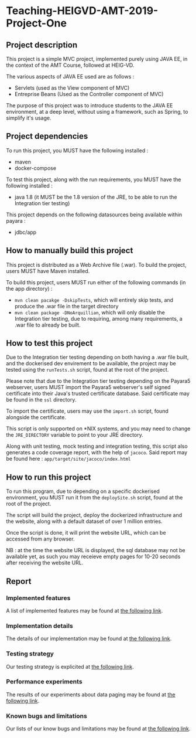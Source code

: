 # Teaching-HEIGVD-AMT-2019-Project-One
## Project description
This project is a simple MVC project, implemented purely using JAVA EE, in the context of the AMT Course, followed at HEIG-VD. 

The various aspects of JAVA EE used are as follows :
- Servlets (used as the View component of MVC)
- Entreprise Beans (Used as the Controller component of MVC)

The purpose of this project was to introduce students to the JAVA EE environment, at a deep level, without using a framework, such as Spring, to simplify it's usage.

## Project dependencies
To run this project, you MUST have the following installed : 
- maven
- docker-compose

To test this project, along with the run requirements, you MUST have the following installed :
- java 1.8 (it MUST be the 1.8 version of the JRE, to be able to run the Integration tier testing)

This project depends on the following datasources being available within payara : 
- jdbc/app

## How to manually build this project
This project is distributed as a Web Archive file (.war).
To build the project, users MUST have Maven installed.

To build this project, users MUST run either of the following commands (in the app directory) :
- `mvn clean pacakge -DskipTests`, which will entirely skip tests, and produce the .war file in the target directory
- `mvn clean package -DNoArquillian`, which will only disable the Integration tier testing, due to requiring, among many requirements, a .war file to already be built.

## How to test this project
Due to the Integration tier testing depending on both having a .war file built, and the dockerised dev envirement to be available, the project may be tested using the `runTests.sh` script, found at the root of the project.

Please note that due to the Integration tier testing depending on the Payara5 webserver, users MUST import the Payara5 webserver's self signed certificate into their Java's trusted certificate database. Said certificate may be found in the `ssl` directory.

To import the certificate, users may use the `import.sh` script, found alongside the certificate.

This script is only supported on *NIX systems, and you may need to change the `JRE_DIRECTORY` variable to point to your JRE directory.

Along with unit testing, mock testing and integration testing, this script also generates a code coverage report, with the help of `jacoco`.
Said report may be found here : `app/target/site/jacoco/index.html`

## How to run this project
To run this program, due to depending on a specific dockerised environment, you MUST run it from the `deploySite.sh` script, found at the root of the project.

The script will build the project, deploy the dockerized infrastructure and the website, along with a default dataset of over 1 million entries.

Once the script is done, it will print the website URL, which can be accessed from any browser.

NB : at the time the website URL is displayed, the sql database may not be available yet, as such you may receieve empty pages for 10-20 seconds after receiving the website URL.

## Report

### Implemented features

A list of implemented features may be found at [the following link](https://github.com/capito27/Teaching-HEIGVD-AMT-2019-Project-One/blob/master/docs/implemented.md).

### Implementation details

The details of our implementation may be found at [the following link](https://github.com/capito27/Teaching-HEIGVD-AMT-2019-Project-One/blob/master/docs/implementDetails.md).

### Testing strategy

Our testing strategy is explicited at [the following link](https://github.com/capito27/Teaching-HEIGVD-AMT-2019-Project-One/blob/master/docs/TestingStrategy.md).

### Performance experiments

The results of our experiments about data paging may be found at [the following link](https://github.com/capito27/Teaching-HEIGVD-AMT-2019-Project-One/blob/master/docs/PerformanceTest.md).

### Known bugs and limitations

Our lists of our know bugs and limitations may be found at [the following link](https://github.com/capito27/Teaching-HEIGVD-AMT-2019-Project-One/blob/master/docs/KnownBugs.md).
